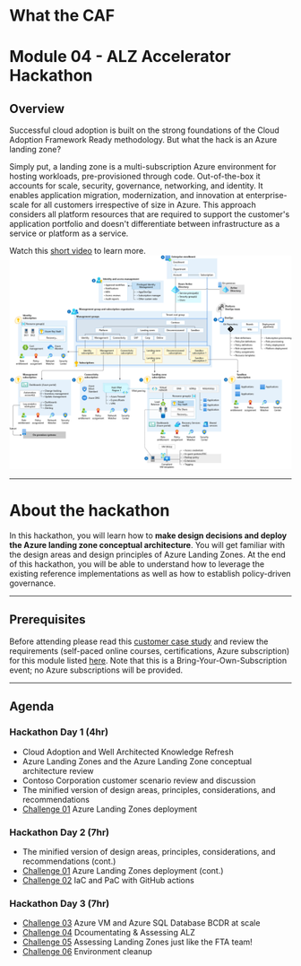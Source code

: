 # What the CAF

# Module 04 - ALZ Accelerator Hackathon

## Overview

Successful cloud adoption is built on the strong foundations of the Cloud Adoption Framework Ready methodology. But what the hack is an Azure landing zone?

Simply put, a landing zone is a multi-subscription Azure environment for hosting workloads, pre-provisioned through code. Out-of-the-box it accounts for scale, security, governance, networking, and identity. It  enables application migration, modernization, and innovation at enterprise-scale for all customers irrespective of size in Azure. This approach considers all platform resources that are required to support the customer's application portfolio and doesn't differentiate between infrastructure as a service or platform as a service.

Watch this [short video](https://www.youtube.com/watch?v=VTnqUDMchXA) to learn more.
![Azure Landing Zone Conceptual Architecture](./images/alz_accelerator.png)

---

# About the hackathon

In this hackathon, you will learn how to **make design decisions and deploy the Azure landing zone conceptual architecture**. You will get familiar with the design areas and design principles of Azure Landing Zones. At the end of this hackathon, you will be able to understand how to leverage the existing reference implementations as well as how to establish policy-driven governance.

---

## Prerequisites

Before attending please read this [customer case study](./module_04_customer_scenario.md) and review the requirements (self-paced online courses, certifications, Azure subscription) for this module listed [here](/agenda_and_requirements.md). Note that this is a Bring-Your-Own-Subscription event; no Azure subscriptions will be provided.

---

## Agenda

### Hackathon Day 1 (4hr)

- Cloud Adoption and Well Architected Knowledge Refresh
- Azure Landing Zones and the Azure Landing Zone conceptual architecture review
- Contoso Corporation customer scenario review and discussion
- The minified version of design areas, principles, considerations, and recommendations
- [Challenge 01](./challenges/challenge1.md) Azure Landing Zones deployment

### Hackathon Day 2 (7hr)

- The minified version of design areas, principles, considerations, and recommendations (cont.)
- [Challenge 01](./challenges/challenge1.md) Azure Landing Zones deployment (cont.)
- [Challenge 02](./challenges/challenge2.md) IaC and PaC with GitHub actions

### Hackathon Day 3 (7hr)

- [Challenge 03](./challenges/challenge3.md) Azure VM and Azure SQL Database BCDR at scale
- [Challenge 04](./challenges/challenge4.md) Dcoumentating & Assessing ALZ
- [Challenge 05](./challenges/challenge5.md) Assessing Landing Zones just like the FTA team!
- [Challenge 06](./challenges/challenge6.md) Environment cleanup
